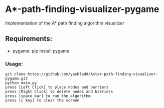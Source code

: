 # A*-path-finding-visualizer-pygame
Implementation of the A* path finding algorithm visualizer


## Requirements:
  - pygame: pip install pygame
  
  
  ### Usage:
    git clone https://github.com/yashladd/Astar-path-finding-visualizer-pygame.git
    python main.py
    press [Left Click] to place nodes and barriers
    press [Right Click] to delete nodes and barriers
    press [space bar] to run the algorithm
    press [c key] to clear the screen
